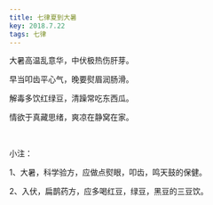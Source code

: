 ```yaml
---
title: 七律夏到大暑
key: 2018.7.22
tags: 七律
---
```


大暑高温乱意华，中伏极热伤肝芽。

早当叩齿平心气，晚要熨眉润肠滑。

解毒多饮红绿豆，清躁常吃东西瓜。

情欲于真藏思绪，爽凉在静窝在家。

</br>

小注：

1、大暑，科学验方，应做点熨眼，叩齿，鸣天鼓的保健。

2、入伏，扁鹊药方，应多喝红豆，绿豆，黑豆的三豆饮。

</br>

